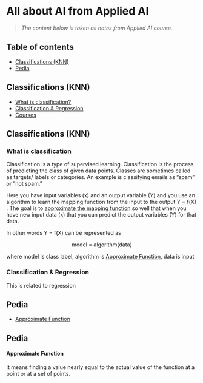 # All about AI from Applied AI
> *The content below is taken as notes from Applied AI course.*

## Table of contents

* [Classifications (KNN)](#classifications-knn)
* [Pedia](#pedia)

## Classifications (KNN)
 - [What is classification?](#what-is-classification)
 - [Classification & Regression ](#classification--regression)
 - [Courses](#courses)

## Classifications (KNN)

### What is classification
Classification is a type of supervised learning. Classification is the process of predicting the class of given data points. Classes are sometimes called as targets/ labels or categories. 
 An example is classifying emails as “spam” or “not spam.”

 Here you have input variables (x) and an output variable (Y) and you use an algorithm to learn the mapping function from the input to the output Y = f(X) . The goal is to [approximate the mapping function](#approximate-function) so well that when you have new input data (x) that you can predict the output variables (Y) for that data.

In other words Y = f(X) can be represented as

<center> model = algorithm(data) </center>

where model is class label, algorithm is [Approximate Function](#approximate-function), data is input 


### Classification & Regression
This is related to regression


## Pedia
 - [Approximate Function](#approximate-function)

## Pedia

#### Approximate Function

It means finding a value nearly equal​ to the actual value of the function at a point or at a set of points. 


